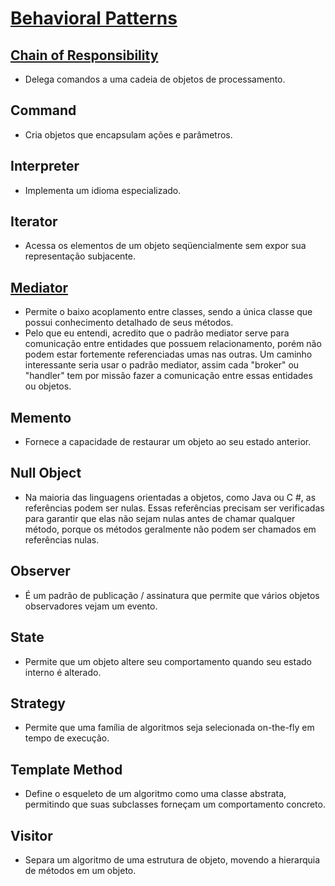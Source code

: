 # [Behavioral Patterns](https://github.com/matsennin/csharp-design-patterns/tree/master/Design%20Patterns/Behavioral%20Design%20Patterns)

## [Chain of Responsibility](https://github.com/matsennin/csharp-design-patterns/tree/master/Design%20Patterns/Behavioral%20Design%20Patterns/13-Chain-of-Responsibility)
- Delega comandos a uma cadeia de objetos de processamento.

## Command
- Cria objetos que encapsulam ações e parâmetros.

## Interpreter
- Implementa um idioma especializado.

## Iterator
- Acessa os elementos de um objeto seqüencialmente sem expor sua representação subjacente.

## [Mediator](https://github.com/matsennin/csharp-design-patterns/tree/master/Design%20Patterns/Behavioral%20Design%20Patterns/17-Mediator)
- Permite o baixo acoplamento entre classes, sendo a única classe que possui conhecimento detalhado de seus métodos.
- Pelo que eu entendi, acredito que o padrão mediator serve para comunicação entre entidades que possuem relacionamento, porém não podem estar fortemente referenciadas umas nas outras. Um caminho interessante seria usar o padrão mediator, assim cada "broker" ou "handler" tem por missão fazer a comunicação entre essas entidades ou objetos.

## Memento
- Fornece a capacidade de restaurar um objeto ao seu estado anterior.

## Null Object
- Na maioria das linguagens orientadas a objetos, como Java ou C #, as referências podem ser nulas. Essas referências precisam ser verificadas para garantir que elas não sejam nulas antes de chamar qualquer método, porque os métodos geralmente não podem ser chamados em referências nulas.

## Observer
- É um padrão de publicação / assinatura que permite que vários objetos observadores vejam um evento.

## State
- Permite que um objeto altere seu comportamento quando seu estado interno é alterado.

## Strategy
- Permite que uma família de algoritmos seja selecionada on-the-fly em tempo de execução.

## Template Method
- Define o esqueleto de um algoritmo como uma classe abstrata, permitindo que suas subclasses forneçam um comportamento concreto.

## Visitor
- Separa um algoritmo de uma estrutura de objeto, movendo a hierarquia de métodos em um objeto.
